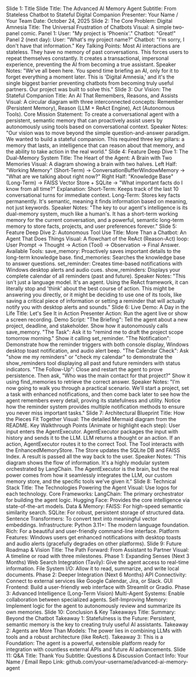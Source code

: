 Slide 1: Title Slide
Title: The Advanced AI Memory Agent
Subtitle: From Stateless Chatbot to Stateful Digital Companion
Presenter: Your Name / Your Team
Date: October 24, 2025
Slide 2: The Core Problem: Digital Amnesia
Title: The Universal Frustration of Chatbots
Visual: A simple two-panel comic.
Panel 1: User: "My project is 'Phoenix'." Chatbot: "Great!"
Panel 2 (next day): User: "What's my project name?" Chatbot: "I'm sorry, I don't have that information."
Key Talking Points:
Most AI interactions are stateless. They have no memory of past conversations.
This forces users to repeat themselves constantly.
It creates a transactional, impersonal experience, preventing the AI from becoming a true assistant.
Speaker Notes: "We've all been here. You spend time briefing an AI, only for it to forget everything a moment later. This is 'Digital Amnesia,' and it's the single biggest barrier preventing chatbots from becoming truly useful partners. Our project was built to solve this."
Slide 3: Our Vision: The Stateful Companion
Title: An AI That Remembers, Reasons, and Assists
Visual: A circular diagram with three interconnected concepts: Remember (Persistent Memory), Reason (LLM + ReAct Engine), Act (Autonomous Tools).
Core Mission Statement: To create a conversational agent with a persistent, semantic memory that can proactively assist users by autonomously using tools based on conversational context.
Speaker Notes: "Our vision was to move beyond the simple question-and-answer paradigm. We wanted to build a stateful companion. This required three key pillars: a memory that lasts, an intelligence that can reason about that memory, and the ability to take action in the real world."
Slide 4: Feature Deep Dive 1: The Dual-Memory System
Title: The Heart of the Agent: A Brain with Two Memories
Visual: A diagram showing a brain with two halves.
Left Half: "Working Memory" (Short-Term) -> ConversationBufferWindowMemory -> "What are we talking about right now?"
Right Half: "Knowledge Base" (Long-Term) -> FAISS Vector Store + SQLite -> "What important facts do I know from all time?"
Explanation:
Short-Term: Keeps track of the last 10 conversational turns for immediate context.
Long-Term: Stores key facts permanently. It's semantic, meaning it finds information based on meaning, not just keywords.
Speaker Notes: "The key to our agent's intelligence is its dual-memory system, much like a human's. It has a short-term working memory for the current conversation, and a powerful, semantic long-term memory to store facts, projects, and user preferences forever."
Slide 5: Feature Deep Dive 2: Autonomous Tool Use
Title: More Than a Chatbot: An Agent That Does Things
Visual: A flowchart of the ReAct (Reason-Act) loop: User Prompt -> Thought -> Action (Tool) -> Observation -> Final Answer.
Available Tools:
save_memory: Proactively saves important details to the long-term knowledge base.
find_memories: Searches the knowledge base to answer questions.
set_reminder: Creates time-based notifications with Windows desktop alerts and audio cues.
show_reminders: Displays your complete calendar of all reminders (past and future).
Speaker Notes: "This isn't just a language model. It's an agent. Using the ReAct framework, it can literally stop and 'think' about the best course of action. This might be answering you directly, or it might be deciding to use one of its tools, like saving a critical piece of information or setting a reminder that will actually notify you with desktop alerts and sounds."
Slide 6: Live Demo: A Day in the Life
Title: Let's See It in Action
Presenter Action: Run the agent live or show a screen recording.
Demo Script:
"The Briefing": Tell the agent about a new project, deadline, and stakeholder. Show how it autonomously calls save_memory.
"The Task": Ask it to "remind me to draft the project scope tomorrow morning." Show it calling set_reminder.
"The Notification": Demonstrate how the reminder triggers with both console display, Windows desktop toast notification, and audio alert beep.
"The Calendar Check": Ask "show me my reminders" or "check my calendar" to demonstrate the show_reminders tool displaying all past and future reminders with status indicators.
"The Follow-Up": Close and restart the agent to prove persistence. Then ask, "Who was the main contact for that project?" Show it using find_memories to retrieve the correct answer.
Speaker Notes: "I'm now going to walk you through a practical scenario. We'll start a project, set a task with enhanced notifications, and then come back later to see how the agent remembers every detail, proving its statefulness and utility. Notice how the reminder system provides multiple notification methods to ensure you never miss important tasks."
Slide 7: Architectural Blueprint
Title: How the Pieces Fit Together
Visual: The detailed Mermaid diagram from the README.
Key Walkthrough Points (Animate or highlight each step):
User input enters the AgentExecutor.
AgentExecutor packages the input with history and sends it to the LLM.
LLM returns a thought or an action.
If an action, AgentExecutor routes it to the correct Tool.
The Tool interacts with the EnhancedMemoryStore.
The Store updates the SQLite DB and FAISS Index.
A result is passed all the way back to the user.
Speaker Notes: "This diagram shows the flow of information. It's a highly modular system orchestrated by LangChain. The AgentExecutor is the brain, but the real power comes from how it seamlessly integrates the LLM, our custom memory store, and the specific tools we've given it."
Slide 8: Technical Stack
Title: The Technologies Powering the Agent
Visual: Use logos for each technology.
Core Frameworks:
LangChain: The primary orchestrator for building the agent logic.
Hugging Face: Provides the core intelligence via state-of-the-art models.
Data & Memory:
FAISS: For high-speed semantic similarity search.
SQLite: For robust, persistent storage of structured data.
Sentence Transformers: To convert text into meaningful vector embeddings.
Infrastructure:
Python 3.11+: The modern language foundation.
Rich: For a beautiful and user-friendly command-line interface.
Platform Features: Windows users get enhanced notifications with desktop toasts and audio alerts (gracefully degrades on other platforms).
Slide 9: Future Roadmap & Vision
Title: The Path Forward: From Assistant to Partner
Visual: A timeline or road with three milestones.
Phase 1: Expanding Senses (Next 3 Months)
Web Search Integration (Tavily): Give the agent access to real-time information.
File System I/O: Allow it to read, summarize, and write local documents.
Phase 2: Deeper Integration (Next 6 Months)
API Connectivity: Connect to external services like Google Calendar, Jira, or Slack.
GUI Frontend: Build a user-friendly web interface with Streamlit or Gradio.
Phase 3: Advanced Intelligence (Long-Term Vision)
Multi-Agent Systems: Enable collaboration between specialized agents.
Self-Improving Memory: Implement logic for the agent to autonomously review and summarize its own memories.
Slide 10: Conclusion & Key Takeaways
Title: Summary: Beyond the Chatbot
Takeaway 1: Statefulness is the Future: Persistent, semantic memory is the key to creating truly useful AI assistants.
Takeaway 2: Agents are More Than Models: The power lies in combining LLMs with tools and a robust architecture (like ReAct).
Takeaway 3: This is a Foundation: The agent is a powerful, extensible platform ready for integration with countless external APIs and future AI advancements.
Slide 11: Q&A
Title: Thank You
Subtitle: Questions & Discussion
Contact Info: Your Name / Email
Repo Link: github.com/your-username/advanced-ai-memory-agent